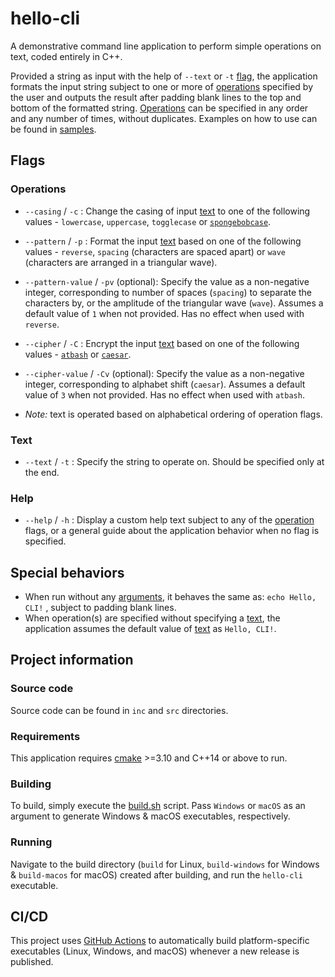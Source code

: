 # hello-cli

A demonstrative command line application to perform simple operations on text, coded entirely in C++. 

Provided a string as input with the help of `--text` or `-t` [flag](#text), the application formats the input string subject to one or more of [operations](#operations) specified by the user and outputs the result after padding blank lines to the top and bottom of the formatted string. [Operations](#operations) can be specified in any order and any number of times, without duplicates. Examples on how to use can be found in [samples](samples/).



## Flags
### Operations
* `--casing` / `-c` : Change the casing of input [text](#text) to one of the following values - `lowercase`, `uppercase`, `togglecase` or [`spongebobcase`](https://knowyourmeme.com/memes/mocking-spongebob).

* `--pattern` / `-p` : Format the input [text](#text) based on one of the following values - `reverse`, `spacing` (characters are spaced apart) or `wave` (characters are arranged in a triangular wave).

* `--pattern-value` / `-pv` (optional): Specify the value as a non-negative integer, corresponding to number of spaces (`spacing`) to separate the characters by, or the amplitude of the triangular wave (`wave`). Assumes a default value of `1` when not provided. Has no effect when used with `reverse`.

* `--cipher` / `-C` : Encrypt the input [text](#text) based on one of the following values - [`atbash`](https://en.wikipedia.org/wiki/Atbash) or [`caesar`](https://en.wikipedia.org/wiki/Caesar_cipher).

* `--cipher-value` / `-Cv` (optional): Specify the value as a non-negative integer, corresponding to alphabet shift (`caesar`). Assumes a default value of `3` when not provided. Has no effect when used with `atbash`.
* _Note:_ text is operated based on alphabetical ordering of operation flags.
### Text
* `--text` / `-t` : Specify the string to operate on. Should be specified only at the end.
### Help
* `--help` / `-h` : Display a custom help text subject to any of the [operation](#operations) flags, or a general guide about the application behavior when no flag is specified.



## Special behaviors
* When run without any [arguments](#flags), it behaves the same as: `echo Hello, CLI!` , subject to padding blank lines.
* When operation(s) are specified without specifying a [text](#text), the application assumes the default value of [text](#text) as `Hello, CLI!`.



## Project information
### Source code
Source code can be found in `inc` and `src` directories.
### Requirements
This application requires [cmake](https://cmake.org/) >=3.10 and C++14 or above to run.
### Building
To build, simply execute the [build.sh](build.sh) script. Pass `Windows` or `macOS` as an argument to generate Windows & macOS executables, respectively.
### Running
Navigate to the build directory (`build` for Linux, `build-windows` for Windows & `build-macos` for macOS) created after building, and run the `hello-cli` executable.



## CI/CD
This project uses [GitHub Actions](https://github.com/features/actions) to automatically build platform-specific executables (Linux, Windows, and macOS) whenever a new release is published.
